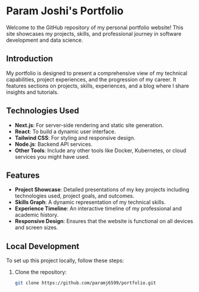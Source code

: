 # Param Joshi's Portfolio

Welcome to the GitHub repository of my personal portfolio website! This site showcases my projects, skills, and professional journey in software development and data science.

## Introduction

My portfolio is designed to present a comprehensive view of my technical capabilities, project experiences, and the progression of my career. It features sections on projects, skills, experiences, and a blog where I share insights and tutorials.

## Technologies Used

- **Next.js**: For server-side rendering and static site generation.
- **React**: To build a dynamic user interface.
- **Tailwind CSS**: For styling and responsive design.
- **Node.js**: Backend API services.
- **Other Tools**: Include any other tools like Docker, Kubernetes, or cloud services you might have used.

## Features

- **Project Showcase**: Detailed presentations of my key projects including technologies used, project goals, and outcomes.
- **Skills Graph**: A dynamic representation of my technical skills.
- **Experience Timeline**: An interactive timeline of my professional and academic history.
- **Responsive Design**: Ensures that the website is functional on all devices and screen sizes.

## Local Development

To set up this project locally, follow these steps:

1. Clone the repository:
   ```bash
   git clone https://github.com/paramj6599/portfolio.git
